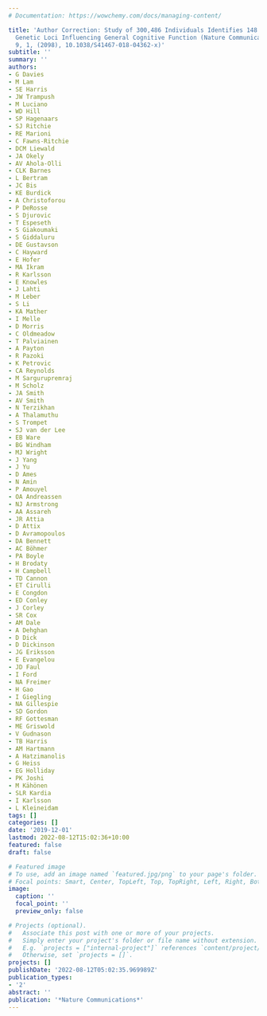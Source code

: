 ```yaml
---
# Documentation: https://wowchemy.com/docs/managing-content/

title: 'Author Correction: Study of 300,486 Individuals Identifies 148 Independent
  Genetic Loci Influencing General Cognitive Function (Nature Communications, (2018),
  9, 1, (2098), 10.1038/S41467-018-04362-x)'
subtitle: ''
summary: ''
authors:
- G Davies
- M Lam
- SE Harris
- JW Trampush
- M Luciano
- WD Hill
- SP Hagenaars
- SJ Ritchie
- RE Marioni
- C Fawns-Ritchie
- DCM Liewald
- JA Okely
- AV Ahola-Olli
- CLK Barnes
- L Bertram
- JC Bis
- KE Burdick
- A Christoforou
- P DeRosse
- S Djurovic
- T Espeseth
- S Giakoumaki
- S Giddaluru
- DE Gustavson
- C Hayward
- E Hofer
- MA Ikram
- R Karlsson
- E Knowles
- J Lahti
- M Leber
- S Li
- KA Mather
- I Melle
- D Morris
- C Oldmeadow
- T Palviainen
- A Payton
- R Pazoki
- K Petrovic
- CA Reynolds
- M Sargurupremraj
- M Scholz
- JA Smith
- AV Smith
- N Terzikhan
- A Thalamuthu
- S Trompet
- SJ van der Lee
- EB Ware
- BG Windham
- MJ Wright
- J Yang
- J Yu
- D Ames
- N Amin
- P Amouyel
- OA Andreassen
- NJ Armstrong
- AA Assareh
- JR Attia
- D Attix
- D Avramopoulos
- DA Bennett
- AC Böhmer
- PA Boyle
- H Brodaty
- H Campbell
- TD Cannon
- ET Cirulli
- E Congdon
- ED Conley
- J Corley
- SR Cox
- AM Dale
- A Dehghan
- D Dick
- D Dickinson
- JG Eriksson
- E Evangelou
- JD Faul
- I Ford
- NA Freimer
- H Gao
- I Giegling
- NA Gillespie
- SD Gordon
- RF Gottesman
- ME Griswold
- V Gudnason
- TB Harris
- AM Hartmann
- A Hatzimanolis
- G Heiss
- EG Holliday
- PK Joshi
- M Kähönen
- SLR Kardia
- I Karlsson
- L Kleineidam
tags: []
categories: []
date: '2019-12-01'
lastmod: 2022-08-12T15:02:36+10:00
featured: false
draft: false

# Featured image
# To use, add an image named `featured.jpg/png` to your page's folder.
# Focal points: Smart, Center, TopLeft, Top, TopRight, Left, Right, BottomLeft, Bottom, BottomRight.
image:
  caption: ''
  focal_point: ''
  preview_only: false

# Projects (optional).
#   Associate this post with one or more of your projects.
#   Simply enter your project's folder or file name without extension.
#   E.g. `projects = ["internal-project"]` references `content/project/deep-learning/index.md`.
#   Otherwise, set `projects = []`.
projects: []
publishDate: '2022-08-12T05:02:35.969989Z'
publication_types:
- '2'
abstract: ''
publication: '*Nature Communications*'
---
```


